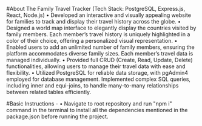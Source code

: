 #About
The Family Travel Tracker (Tech Stack: PostgreSQL, Express.js, React, Node.js)
 • Developed an interactive and visually appealing website for families to track and display their travel history across the
 globe.
 • Designed a world map interface to elegantly display the countries visited by family members. Each member’s travel
 history is uniquely highlighted in a color of their choice, offering a personalized visual representation.
 • Enabled users to add an unlimited number of family members, ensuring the platform accommodates diverse family sizes.
 Each member’s travel data is managed individually.
 • Provided full CRUD (Create, Read, Update, Delete) functionalities, allowing users to manage their travel data with ease
 and flexibility.
 • Utilized PostgreSQL for reliable data storage, with pgAdmin4 employed for database management. Implemented complex
 SQL queries, including inner and equi-joins, to handle many-to-many relationships between related tables efficiently.

#Basic Instructions -
 • Navigate to root repository and run "npm i" command in the terminal to install all the dependencies mentioned in the package.json before running the project.
